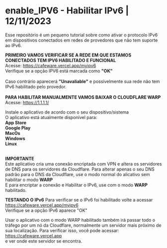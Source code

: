 # enable_IPV6 - Habilitar IPv6 | 12/11/2023
Esse repositório é um pequeno tutorial sobre como ativar o protocolo IPv6 em dispositivos conectados em redes de provedores que não tem suporte ao IPv6.

<b>PRIMEIRO VAMOS VERIFICAR SE A REDE EM QUE ESTAMOS CONECTADOS TEM IPV6 HABILITADO E FUNCIONAL</b><br>
Acesse: https://cafeware.vercel.app/myipv6
<br>
Verifique se a opção IPV6 está marcada como <b>"OK"</b><br><br>
Caso contrário aparecerá <b>"Unavaliable"</b> e possívelmente sua rede não tem IPv6 habilitado pelo provedor.
<br><br>
<b>PARA HABILITAR MANUALMENTE VAMOS BAIXAR O CLOUDFLARE WARP</b><br>
Acesse: https://1.1.1.1/
<br>

Instale o aplicativo de acordo com o seu dispositivo/sistema <br>
O aplicativo está atualmente disponível para: <br>
<b>App Store</b><br>
<b>Google Play</b><br>
<b>MacOs</b><br>
<b>Windows</b><br>
<b>Linux</b><br>
<br>

<b>IMPORTANTE</b><br>
Este aplicativo cria uma conexão encriptada com VPN
e altera os servidores de DNS para os servidores da Cloudflare.
Para alterar apenas o seu DNS padrão para o DNS da Cloudflare, use o modo normal do alicativo
sem habilitar o modo <b>WARP</b><br>
E para encriptar a conexão e Habilitar o IPv6, use com o modo <b>WARP</b> habilitado.
<br>

<b>TESTANDO O IPv6</b>
Para verificar se o IPv6 foi habilitado volte a acessar
https://cafeware.vercel.app/myipv6
<br>
Verifique se a opção IPv6 aparece "OK"
<br>

Usar o aplicativo com o modo WARP habilitado também irá passar todo o tráfego por um nó da Cloudflare, normalmente um servidor mais próximo de sua localização.
Para verificar isso, você pode acessar:<br>https://cafeware.vercel.app <br>
e ver onde este servidor se encontra.

